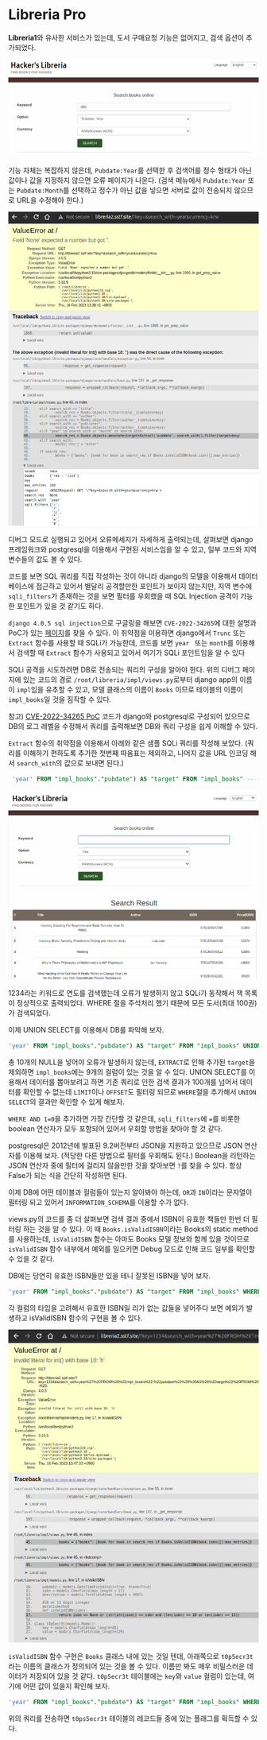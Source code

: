# Libreria Pro

**Libreria1**와 유사한 서비스가 있는데, 도서 구매요청 기능은 없어지고, 검색 옵션이 추가되었다.

![img](./img1.png)



기능 자체는 복잡하지 않은데, `Pubdate:Year`를 선택한 후 검색어를 정수 형태가 아닌 값이나  값을 지정하지 않으면 오류 페이지가 나온다. (검색 메뉴에서 `Pubdate:Year` 또는 `Pubdate:Month`를 선택하고 정수가 아닌 값을 넣으면 서버로 값이 전송되지 않으므로 URL을 수정해야 한다.)

![img2](./img2.png)

디버그 모드로 실행되고 있어서 오류메세지가 자세하게 출력되는데, 살펴보면 django 프레임워크와 postgresql을 이용해서 구현된 서비스임을 알 수 있고, 일부 코드와 지역 변수들의 값도 볼 수 있다.

코드를 보면 SQL 쿼리를 직접 작성하는 것이 아니라 django의 모델을 이용해서 데이터베이스에 접근하고 있어서 별달리 공격할만한 포인트가 보이지 않는지만, 지역 변수에 `sqli_filters`가 존재하는 것을 보면 필터를 우회했을 때 SQL Injection 공격이 가능한 포인트가 있을 것 같기도 하다.

`django 4.0.5 sql injection`으로 구글링을 해보면 `CVE-2022-34265`에 대한 설명과 PoC가 있는 [페이지](https://github.com/aeyesec/CVE-2022-34265)를 찾을 수 있다. 이 취약점을 이용하면 django에서 `Trunc` 또는 `Extract` 함수를 사용할 때 SQLi가 가능한데, 코드를 보면 `year ` 또는 `month`를 이용해서 검색할 때 `Extract` 함수가 사용되고 있어서 여기가 SQLi 포인트임을 알 수 있다 

SQLi 공격을 시도하려면 DB로 전송되는 쿼리의 구성을 알아야 한다. 위의 디버그 페이지에 있는 코드의 경로 `/root/libreria/impl/views.py`로부터 django app의 이름이 `impl`임을 유추할 수 있고, 모델 클래스의 이름이 `Books` 이므로 테이블의 이름이 `impl_books`일 것을 짐작할 수 있다. 

참고) [CVE-2022-34265 PoC](https://github.com/aeyesec/CVE-2022-34265) 코드가 django와 postgresql로 구성되어 있으므로 DB의 로그 레벨을 수정해서 쿼리를 출력해보면 DB와 쿼리 구성을 쉽게 이해할 수 있다.

`Extract` 함수의 취약점을 이용해서 아래와 같은 샘플 SQLi 쿼리를 작성해 보았다. (쿼리를 이해하기 편하도록 추가한 첫번째 따옴표는 제외하고, 나머지 값을 URL 인코딩 해서 `search_with`의 값으로 보내면 된다.)

```sql
 'year' FROM "impl_books"."pubdate") AS "target" FROM "impl_books" -- -
```

![img3](./img3.png)

1234라는 키워드로 연도를 검색했는데 오류가 발생하지 않고 SQLi가 동작해서 책 목록이 정상적으로 출력되었다. WHERE 절을 주석처리 했기 때문에 모든 도서(최대 100권)가 검색되었다. 

이제 UNION SELECT를 이용해서 DB를 파악해 보자.

```sql
'year' FROM "impl_books"."pubdate") AS "target" FROM "impl_books" UNION SELECT NULL, NULL, NULL, NULL, NULL, NULL, NULL, NULL, NULL, NULL  -- -
```

총 10개의 NULL을 넣어야 오류가 발생하지 않는데, `EXTRACT`로 인해 추가된 `target`을 제외하면 `impl_books`에는 9개의 컬럼이 있는 것을 알 수 있다. UNION SELECT를 이용해서 데이터를 뽑아보려고 하면 기존 쿼리로 인한 검색 결과가 100개를 넘어서 데이터를 확인할 수 없는데 `LIMIT`이나 `OFFSET`도 필터링 되므로 `WHERE`절을 추가해서 `UNION SELECT`의 결과만 확인할 수 있게 해보자. 

`WHERE AND 1=0`을 추가하면 가장 간단할 것 같은데, `sqli_filters`에 `=`를 비롯한 boolean 연산자가 모두 포함되어 있어서 우회할 방법을 찾아야 할 것 같다. 

postgresql은 2012년에 발표된 9.2버전부터 JSON을 지원하고 있으므로 JSON 연산자를 이용해 보자. (적당한 다른 방법으로 필터를 우회해도 된다.) Boolean을 리턴하는 JSON 연산자 중에 필터에 걸리지 않을만한 것을 찾아보면 `?`를 찾을 수 있다. 항상 False가 되는 식을 간단히 작성하면 된다.

이제 DB에 어떤 테이블과 컬럼들이 있는지 알아봐야 하는데, `OR`과 `IN`이라는 문자열이 필터링 되고 있어서 `INFORMATION_SCHEMA`를 이용할 수가 없다.

views.py의 코드를 좀 더 살펴보면 검색 결과 중에서 ISBN이 유효한 책들만 한번 더 필터링 하는 것을 알 수 있다. 이 때 `Books.isValidISBN`이라는 Books의 static method를 사용하는데, `isValidISBN` 함수는 아마도 Books 모델 정보와 함께 있을 것이므로 `isValidISBN` 함수 내부에서 예외를 일으키면 Debug 모드로 인해 코드 일부를 확인할 수 있을 것 같다.

DB에는 당연히 유효한 ISBN들만 있을 테니 잘못된 ISBN을 넣어 보자.

```sql
'year' FROM "impl_books"."pubdate") AS "target" FROM "impl_books" WHERE '{"a":1}'::jsonb ? 'b' UNION SELECT 1, 'b', 'c', 'd', 5, 'f', NULL, 'h', 'i', 10 FROM impl_books -- -
```

각 컬럼의 타입을 고려해서 유효한 ISBN일 리가 없는 값들을 넣어주다 보면 예외가 발생하고 isValidISBN 함수의 구현을 볼 수 있다.

![img4](./img4.png)

`isValidISBN` 함수 구현은 `Books` 클래스 내에 있는 것일 텐데, 아래쪽으로 `t0p5ecr3t`라는 이름의 클래스가 정의되어 있는 것을 볼 수 있다. 이름만 봐도 매우 비밀스러운 데이터가 저장되어 있을 것 같다. `t0p5ecr3t` 테이블에는 `key`와 `value` 컬럼이 있는데, 여기에 어떤 값이 있을지 확인해 보자.

```sql
'year' FROM "impl_books"."pubdate") AS "target" FROM "impl_books" WHERE '{"a":1}'::jsonb ? 'b' UNION SELECT NULL, key, NULL, value, NULL, NULL, NULL, NULL, NULL, NULL  FROM impl_t0p5ecr3t -- -
```

위의 쿼리를 전송하면 `t0ps5ecr3t` 테이블의 레코드들 중에 있는 플래그를 획득할 수 있다.

